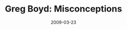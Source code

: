 ---
layout: media
category: media
title: "Greg Boyd: Misconceptions"
date: 2009-03-23
description: "Greg Boyd discusses misconceptions of prayer and how they affect us."
video: "http://s3.amazonaws.com/crossroadsvideomessages/w5-expert-interviews.mp4"
video-poster: "https://www.crossroads.net/uploadedfiles/w5-boyd.jpg"
---